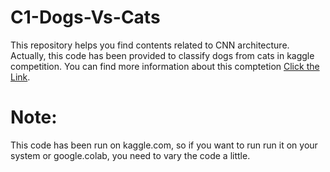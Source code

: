 # C1-Dogs-Vs-Cats
This repository helps you find contents related to CNN architecture. Actually, this code has been provided to classify dogs from cats in kaggle competition.
You can find more information about this comptetion [Click the Link](https://www.kaggle.com/competitions/dogs-vs-cats).
# Note:
This code has been run on kaggle.com, so if you want to run run it on your system or google.colab, you need to vary the code a little.
